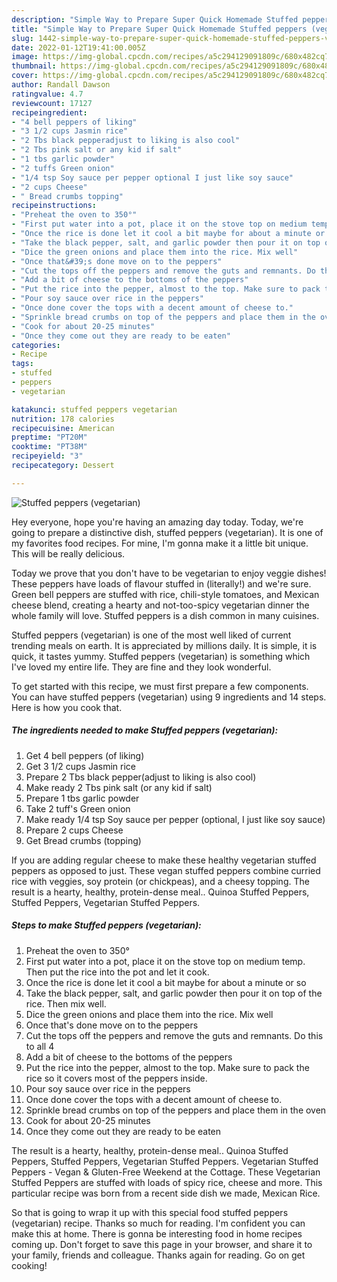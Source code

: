 ```yaml
---
description: "Simple Way to Prepare Super Quick Homemade Stuffed peppers (vegetarian)"
title: "Simple Way to Prepare Super Quick Homemade Stuffed peppers (vegetarian)"
slug: 1442-simple-way-to-prepare-super-quick-homemade-stuffed-peppers-vegetarian
date: 2022-01-12T19:41:00.005Z
image: https://img-global.cpcdn.com/recipes/a5c294129091809c/680x482cq70/stuffed-peppers-vegetarian-recipe-main-photo.jpg
thumbnail: https://img-global.cpcdn.com/recipes/a5c294129091809c/680x482cq70/stuffed-peppers-vegetarian-recipe-main-photo.jpg
cover: https://img-global.cpcdn.com/recipes/a5c294129091809c/680x482cq70/stuffed-peppers-vegetarian-recipe-main-photo.jpg
author: Randall Dawson
ratingvalue: 4.7
reviewcount: 17127
recipeingredient:
- "4 bell peppers of liking"
- "3 1/2 cups Jasmin rice"
- "2 Tbs black pepperadjust to liking is also cool"
- "2 Tbs pink salt or any kid if salt"
- "1 tbs garlic powder"
- "2 tuffs Green onion"
- "1/4 tsp Soy sauce per pepper optional I just like soy sauce"
- "2 cups Cheese"
- " Bread crumbs topping"
recipeinstructions:
- "Preheat the oven to 350°"
- "First put water into a pot, place it on the stove top on medium temp. Then put the rice into the pot and let it cook."
- "Once the rice is done let it cool a bit maybe for about a minute or so"
- "Take the black pepper, salt, and garlic powder then pour it on top of the rice. Then mix well."
- "Dice the green onions and place them into the rice. Mix well"
- "Once that&#39;s done move on to the peppers"
- "Cut the tops off the peppers and remove the guts and remnants. Do this to all 4"
- "Add a bit of cheese to the bottoms of the peppers"
- "Put the rice into the pepper, almost to the top. Make sure to pack the rice so it covers most of the peppers inside."
- "Pour soy sauce over rice in the peppers"
- "Once done cover the tops with a decent amount of cheese to."
- "Sprinkle bread crumbs on top of the peppers and place them in the oven"
- "Cook for about 20-25 minutes"
- "Once they come out they are ready to be eaten"
categories:
- Recipe
tags:
- stuffed
- peppers
- vegetarian

katakunci: stuffed peppers vegetarian 
nutrition: 178 calories
recipecuisine: American
preptime: "PT20M"
cooktime: "PT38M"
recipeyield: "3"
recipecategory: Dessert

---
```



![Stuffed peppers (vegetarian)](https://img-global.cpcdn.com/recipes/a5c294129091809c/680x482cq70/stuffed-peppers-vegetarian-recipe-main-photo.jpg)

Hey everyone, hope you're having an amazing day today. Today, we're going to prepare a distinctive dish, stuffed peppers (vegetarian). It is one of my favorites food recipes. For mine, I'm gonna make it a little bit unique. This will be really delicious.

Today we prove that you don&#39;t have to be vegetarian to enjoy veggie dishes! These peppers have loads of flavour stuffed in (literally!) and we&#39;re sure. Green bell peppers are stuffed with rice, chili-style tomatoes, and Mexican cheese blend, creating a hearty and not-too-spicy vegetarian dinner the whole family will love. Stuffed peppers is a dish common in many cuisines.

Stuffed peppers (vegetarian) is one of the most well liked of current trending meals on earth. It is appreciated by millions daily. It is simple, it is quick, it tastes yummy. Stuffed peppers (vegetarian) is something which I've loved my entire life. They are fine and they look wonderful.


To get started with this recipe, we must first prepare a few components. You can have stuffed peppers (vegetarian) using 9 ingredients and 14 steps. Here is how you cook that.

<!--inarticleads1-->

##### The ingredients needed to make Stuffed peppers (vegetarian):

1. Get 4 bell peppers (of liking)
1. Get 3 1/2 cups Jasmin rice
1. Prepare 2 Tbs black pepper(adjust to liking is also cool)
1. Make ready 2 Tbs pink salt (or any kid if salt)
1. Prepare 1 tbs garlic powder
1. Take 2 tuff&#39;s Green onion
1. Make ready 1/4 tsp Soy sauce per pepper (optional, I just like soy sauce)
1. Prepare 2 cups Cheese
1. Get  Bread crumbs (topping)


If you are adding regular cheese to make these healthy vegetarian stuffed peppers as opposed to just. These vegan stuffed peppers combine curried rice with veggies, soy protein (or chickpeas), and a cheesy topping. The result is a hearty, healthy, protein-dense meal.. Quinoa Stuffed Peppers, Stuffed Peppers, Vegetarian Stuffed Peppers. 

<!--inarticleads2-->

##### Steps to make Stuffed peppers (vegetarian):

1. Preheat the oven to 350°
1. First put water into a pot, place it on the stove top on medium temp. Then put the rice into the pot and let it cook.
1. Once the rice is done let it cool a bit maybe for about a minute or so
1. Take the black pepper, salt, and garlic powder then pour it on top of the rice. Then mix well.
1. Dice the green onions and place them into the rice. Mix well
1. Once that&#39;s done move on to the peppers
1. Cut the tops off the peppers and remove the guts and remnants. Do this to all 4
1. Add a bit of cheese to the bottoms of the peppers
1. Put the rice into the pepper, almost to the top. Make sure to pack the rice so it covers most of the peppers inside.
1. Pour soy sauce over rice in the peppers
1. Once done cover the tops with a decent amount of cheese to.
1. Sprinkle bread crumbs on top of the peppers and place them in the oven
1. Cook for about 20-25 minutes
1. Once they come out they are ready to be eaten


The result is a hearty, healthy, protein-dense meal.. Quinoa Stuffed Peppers, Stuffed Peppers, Vegetarian Stuffed Peppers. Vegetarian Stuffed Peppers - Vegan &amp; Gluten-Free Weekend at the Cottage. These Vegetarian Stuffed Peppers are stuffed with loads of spicy rice, cheese and more. This particular recipe was born from a recent side dish we made, Mexican Rice. 

So that is going to wrap it up with this special food stuffed peppers (vegetarian) recipe. Thanks so much for reading. I'm confident you can make this at home. There is gonna be interesting food in home recipes coming up. Don't forget to save this page in your browser, and share it to your family, friends and colleague. Thanks again for reading. Go on get cooking!
